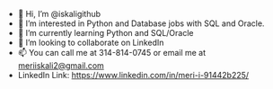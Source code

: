 - 👋 Hi, I’m @iskaligithub
- 👀 I’m interested in Python and Database jobs with SQL and Oracle.
- 🌱 I’m currently learning Python and SQL/Oracle
- 💞️ I’m looking to collaborate on LinkedIn
- 📫 You can call me at 314-814-0745 or email me at meriiskali2@gmail.com
- LinkedIn Link: https://www.linkedin.com/in/meri-i-91442b225/

<!---
iskaligithub/iskaligithub is a ✨ special ✨ repository because its `README.md` (this file) appears on your GitHub profile.
You can click the Preview link to take a look at your changes.
--->
